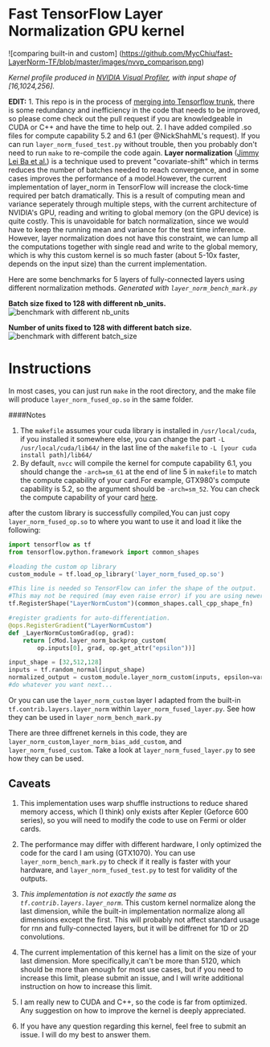Fast TensorFlow Layer Normalization GPU kernel
====
![comparing built-in and custom]
(https://github.com/MycChiu/fast-LayerNorm-TF/blob/master/images/nvvp_comparison.png)

*Kernel profile produced in [NVIDIA Visual Profiler](https://developer.nvidia.com/nvidia-visual-profiler), with input shape of [16,1024,256].*

**EDIT:**
    1. This repo is in the process of [merging into Tensorflow trunk](https://github.com/tensorflow/tensorflow/pull/6205#issuecomment-272670250), there is some redundancy and inefficiency in the code that needs to be improved, so please come check out the pull request if you are knowledgeable in CUDA or C++ and have the time to help out.
    2. I have added compiled .so files for compute capability 5.2 and 6.1 (per @NickShahML's request). If you can run `layer_norm_fused_test.py` without trouble, then you probably don't need to run `make` to re-compile the code again.
**Layer normalization** ([Jimmy Lei Ba et al.](https://arxiv.org/abs/1607.06450)) is a technique used to prevent "covariate-shift" which in terms reduces the number of batches needed to reach convergence, and in some cases improves the performance of a model.However, the current implementation of layer_norm in TensorFlow will increase the clock-time required per batch dramatically. This is a result of computing mean and variance seperately through multiple steps, with the current architecture of NVIDIA's GPU, reading and writing to global memory (on the GPU device) is quite costly. This is unavoidable for batch normalization, since we would have to keep the running mean and variance for the test time inference. However, layer normalization does not have this constraint, we can lump all the computations together with single read and write to the global memory, which is why this custom kernel is so much faster (about 5-10x faster, depends on the input size) than the current implementation.

Here are some benchmarks for 5 layers of fully-connected layers using different normalization methods. *Generated with `layer_norm_bench_mark.py`*

**Batch size fixed to 128 with different nb_units.**
![benchmark with different nb_units](https://github.com/MycChiu/fast-LayerNorm-TF/blob/master/images/benchmark_ratio_nb_unit.png)

**Number of units fixed to 128 with different batch size.**
![benchmark with different batch_size](https://github.com/MycChiu/fast-LayerNorm-TF/blob/master/images/benchmark_ratio_batch_size.png)

Instructions
====
In most cases, you can just run `make` in the root directory, and the make file will produce `layer_norm_fused_op.so` in the same folder. 

####Notes
1. The `makefile` assumes your cuda library is installed in `/usr/local/cuda`, if you installed it somewhere else, you can change the part `-L /usr/local/cuda/lib64/` in the last line of the `makefile` to `-L [your cuda install path]/lib64/`
2. By default, `nvcc` will compile the kernel for compute capability 6.1, you should change the `-arch=sm_61` at the end of line 5 in `makefile` to match the compute capability of your card.For example, GTX980's compute capability is 5.2, so the argument should be `-arch=sm_52`. You can check the compute capability of your card [here](https://developer.nvidia.com/cuda-gpus).

after the custom library is successfully compiled,You can just copy `layer_norm_fused_op.so` to where you want to use it and load it like the following:
```python
import tensorflow as tf
from tensorflow.python.framework import common_shapes

#loading the custom op library
custom_module = tf.load_op_library('layer_norm_fused_op.so')

#This line is needed so TensorFlow can infer the shape of the output.
#This may not be required (may even raise error) if you are using newer version of TensorFlow.
tf.RegisterShape("LayerNormCustom")(common_shapes.call_cpp_shape_fn)

#register gradients for auto-differentiation.
@ops.RegisterGradient("LayerNormCustom")
def _LayerNormCustomGrad(op, grad):
    return [cMod.layer_norm_backprop_custom(
        op.inputs[0], grad, op.get_attr("epsilon"))]

input_shape = [32,512,128]
inputs = tf.random_normal(input_shape)
normalized_output = custom_module.layer_norm_custom(inputs, epsilon=variance_epsilon)
#do whatever you want next...
```
Or you can use the `layer_norm_custom` layer I adapted from the built-in `tf.contrib.layers.layer_norm` within `layer_norm_fused_layer.py`. See how they can be used in `layer_norm_bench_mark.py`

There are three diffrenet kernels in this code, they are `layer_norm_custom`,`layer_norm_bias_add_custom`, and `layer_norm_fused_custom`. Take a look at `layer_norm_fused_layer.py` to see how they can be used.

Caveats
----
1. This implementation uses warp shuffle instructions to reduce shared memory access, which (I think) only exists after Kepler (Geforce 600 series), so you will need to modify the code to use on Fermi or older cards. 

2. The performance may differ with different hardware, I only optimized the code for the card I am using (GTX1070). You can use `layer_norm_bench_mark.py` to check if it really is faster with your hardware, and `layer_norm_fused_test.py` to test for validity of the outputs.

3. *This implementation is not exactly the same as `tf.contrib.layers.layer_norm`*. This custom kernel normalize along the last dimension, while the built-in implementation normalize along all dimensions except the first. This will probably not affect standard usage for rnn and fully-connected layers, but it will be diffrenet for 1D or 2D convolutions.

4. The current implementation of this kernel has a limit on the size of your last dimension. More specifically,it can't be more than 5120, which should be more than enough for most use cases, but if you need to increase this limit, please submit an issue, and I will write additional instruction on how to increase this limit.

5. I am really new to CUDA and C++, so the code is far from optimized. Any suggestion on how to improve the kernel is deeply appreciated.

6. If you have any question regarding this kernel, feel free to submit an issue. I will do my best to answer them.